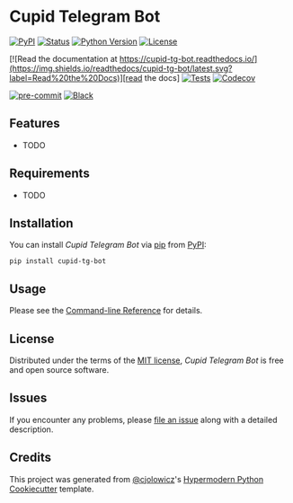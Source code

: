 # Cupid Telegram Bot

[![PyPI](https://img.shields.io/pypi/v/cupid-tg-bot.svg)][pypi_]
[![Status](https://img.shields.io/pypi/status/cupid-tg-bot.svg)][status]
[![Python Version](https://img.shields.io/pypi/pyversions/cupid-tg-bot)][python version]
[![License](https://img.shields.io/pypi/l/cupid-tg-bot)][license]

[![Read the documentation at https://cupid-tg-bot.readthedocs.io/](https://img.shields.io/readthedocs/cupid-tg-bot/latest.svg?label=Read%20the%20Docs)][read the docs]
[![Tests](https://github.com/nikolai-in/cupid-tg-bot/workflows/Tests/badge.svg)][tests]
[![Codecov](https://codecov.io/gh/nikolai-in/cupid-tg-bot/branch/main/graph/badge.svg)][codecov]

[![pre-commit](https://img.shields.io/badge/pre--commit-enabled-brightgreen?logo=pre-commit&logoColor=white)][pre-commit]
[![Black](https://img.shields.io/badge/code%20style-black-000000.svg)][black]

[pypi_]: https://pypi.org/project/cupid-tg-bot/
[status]: https://pypi.org/project/cupid-tg-bot/
[python version]: https://pypi.org/project/cupid-tg-bot
[read the docs]: https://cupid-tg-bot.readthedocs.io/
[tests]: https://github.com/nikolai-in/cupid-tg-bot/actions?workflow=Tests
[codecov]: https://app.codecov.io/gh/nikolai-in/cupid-tg-bot
[pre-commit]: https://github.com/pre-commit/pre-commit
[black]: https://github.com/psf/black

## Features

- TODO

## Requirements

- TODO

## Installation

You can install _Cupid Telegram Bot_ via [pip] from [PyPI]:

```console
pip install cupid-tg-bot
```

## Usage

Please see the [Command-line Reference] for details.

## License

Distributed under the terms of the [MIT license][license],
_Cupid Telegram Bot_ is free and open source software.

## Issues

If you encounter any problems,
please [file an issue] along with a detailed description.

## Credits

This project was generated from [@cjolowicz]'s [Hypermodern Python Cookiecutter] template.

[@cjolowicz]: https://github.com/cjolowicz
[pypi]: https://pypi.org/
[hypermodern python cookiecutter]: https://github.com/cjolowicz/cookiecutter-hypermodern-python
[file an issue]: https://github.com/nikolai-in/cupid-tg-bot/issues
[pip]: https://pip.pypa.io/

<!-- github-only -->

[license]: https://github.com/nikolai-in/cupid-tg-bot/blob/main/LICENSE
[command-line reference]: https://cupid-tg-bot.readthedocs.io/en/latest/usage.html
